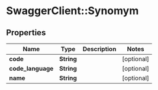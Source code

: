 # SwaggerClient::Synomym

## Properties
Name | Type | Description | Notes
------------ | ------------- | ------------- | -------------
**code** | **String** |  | [optional] 
**code_language** | **String** |  | [optional] 
**name** | **String** |  | [optional] 


